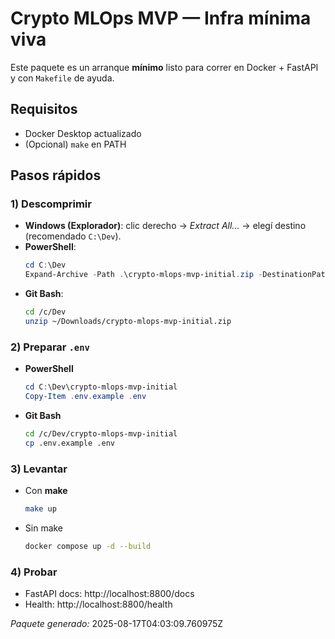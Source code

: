 # Crypto MLOps MVP — Infra mínima viva

Este paquete es un arranque **mínimo** listo para correr en Docker + FastAPI y con `Makefile` de ayuda.

## Requisitos
- Docker Desktop actualizado
- (Opcional) `make` en PATH

## Pasos rápidos

### 1) Descomprimir
- **Windows (Explorador)**: clic derecho → *Extract All...* → elegí destino (recomendado `C:\Dev`).
- **PowerShell**:
  ```powershell
  cd C:\Dev
  Expand-Archive -Path .\crypto-mlops-mvp-initial.zip -DestinationPath . -Force
  ```
- **Git Bash**:
  ```bash
  cd /c/Dev
  unzip ~/Downloads/crypto-mlops-mvp-initial.zip
  ```

### 2) Preparar `.env`
- **PowerShell**
  ```powershell
  cd C:\Dev\crypto-mlops-mvp-initial
  Copy-Item .env.example .env
  ```
- **Git Bash**
  ```bash
  cd /c/Dev/crypto-mlops-mvp-initial
  cp .env.example .env
  ```

### 3) Levantar
- Con **make**
  ```bash
  make up
  ```
- Sin make
  ```bash
  docker compose up -d --build
  ```

### 4) Probar
- FastAPI docs: http://localhost:8800/docs
- Health: http://localhost:8800/health

_Paquete generado:_ 2025-08-17T04:03:09.760975Z

